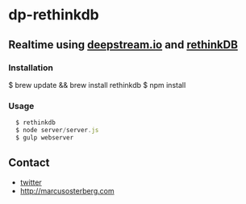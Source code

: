 # dp-rethinkdb
## Realtime using [deepstream.io](https://deepstream.io/) and [rethinkDB](http://www.rethinkdb.com/)

### Installation
  $ brew update && brew install rethinkdb
	$ npm install

### Usage
```javascript
  $ rethinkdb
  $ node server/server.js
  $ gulp webserver
```

## Contact
* [twitter](http://www.twitter.com/osterbergmarcus)
* http://marcusosterberg.com